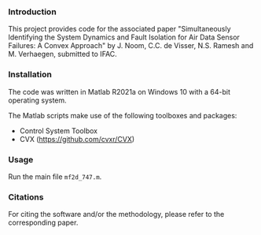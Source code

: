 ### Introduction

This project provides code for the associated paper "Simultaneously Identifying the System Dynamics and Fault Isolation for Air Data Sensor Failures: A Convex Approach" by J. Noom, C.C. de Visser, N.S. Ramesh and M. Verhaegen, submitted to IFAC. 


### Installation

The code was written in Matlab R2021a on Windows 10 with a 64-bit operating system.

The Matlab scripts make use of the following toolboxes and packages:
- Control System Toolbox
- CVX (https://github.com/cvxr/CVX)


### Usage

Run the main file `mf2d_747.m`.


### Citations

For citing the software and/or the methodology, please refer to the corresponding paper.
